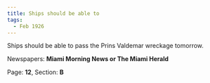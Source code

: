 ```yaml
---  
title: Ships should be able to  
tags:  
  - Feb 1926  
---  
```

  
Ships should be able to pass the Prins Valdemar wreckage tomorrow.  
  
Newspapers: **Miami Morning News or The Miami Herald**  
  
Page: **12**, Section: **B** 
